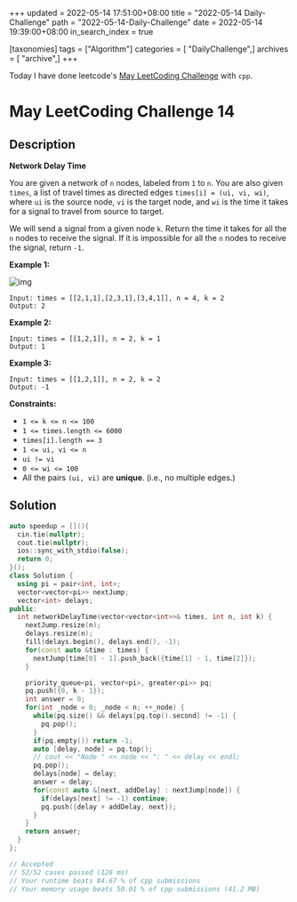 +++
updated = 2022-05-14 17:51:00+08:00
title = "2022-05-14 Daily-Challenge"
path = "2022-05-14-Daily-Challenge"
date = 2022-05-14 19:39:00+08:00
in_search_index = true

[taxonomies]
tags = ["Algorithm"]
categories = [ "DailyChallenge",]
archives = [ "archive",]
+++

Today I have done leetcode's [May LeetCoding Challenge](https://leetcode.com/problems/network-delay-time/) with `cpp`.

<!-- more -->

# May LeetCoding Challenge 14

## Description

**Network Delay Time**

You are given a network of `n` nodes, labeled from `1` to `n`. You are also given `times`, a list of travel times as directed edges `times[i] = (ui, vi, wi)`, where `ui` is the source node, `vi` is the target node, and `wi` is the time it takes for a signal to travel from source to target.

We will send a signal from a given node `k`. Return the time it takes for all the `n` nodes to receive the signal. If it is impossible for all the `n` nodes to receive the signal, return `-1`.

 

**Example 1:**

![img](https://assets.leetcode.com/uploads/2019/05/23/931_example_1.png)

```
Input: times = [[2,1,1],[2,3,1],[3,4,1]], n = 4, k = 2
Output: 2
```

**Example 2:**

```
Input: times = [[1,2,1]], n = 2, k = 1
Output: 1
```

**Example 3:**

```
Input: times = [[1,2,1]], n = 2, k = 2
Output: -1
```

 

**Constraints:**

- `1 <= k <= n <= 100`
- `1 <= times.length <= 6000`
- `times[i].length == 3`
- `1 <= ui, vi <= n`
- `ui != vi`
- `0 <= wi <= 100`
- All the pairs `(ui, vi)` are **unique**. (i.e., no multiple edges.)

## Solution

``` cpp
auto speedup = [](){
  cin.tie(nullptr);
  cout.tie(nullptr);
  ios::sync_with_stdio(false);
  return 0;
}();
class Solution {
  using pi = pair<int, int>;
  vector<vector<pi>> nextJump;
  vector<int> delays;
public:
  int networkDelayTime(vector<vector<int>>& times, int n, int k) {
    nextJump.resize(n);
    delays.resize(n);
    fill(delays.begin(), delays.end(), -1);
    for(const auto &time : times) {
      nextJump[time[0] - 1].push_back({time[1] - 1, time[2]});
    }

    priority_queue<pi, vector<pi>, greater<pi>> pq;
    pq.push({0, k - 1});
    int answer = 0;
    for(int _node = 0; _node < n; ++_node) {
      while(pq.size() && delays[pq.top().second] != -1) {
        pq.pop();
      }
      if(pq.empty()) return -1;
      auto [delay, node] = pq.top();
      // cout << "Node " << node << ": " << delay << endl; 
      pq.pop();
      delays[node] = delay;
      answer = delay;
      for(const auto &[next, addDelay] : nextJump[node]) {
        if(delays[next] != -1) continue;
        pq.push({delay + addDelay, next});
      }
    }
    return answer;
  }
};

// Accepted
// 52/52 cases passed (126 ms)
// Your runtime beats 84.67 % of cpp submissions
// Your memory usage beats 50.01 % of cpp submissions (41.2 MB)
```
